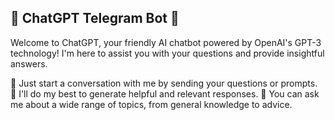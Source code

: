## 🤖 ChatGPT Telegram Bot 🤖

Welcome to ChatGPT, your friendly AI chatbot powered by OpenAI's GPT-3 technology! I'm here to assist you with your questions and provide insightful answers.

🔹 Just start a conversation with me by sending your questions or prompts.
🔹 I'll do my best to generate helpful and relevant responses.
🔹 You can ask me about a wide range of topics, from general knowledge to advice.
